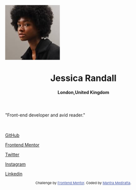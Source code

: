 <!DOCTYPE html>
<html lang="en">
<head>
  <meta charset="UTF-8">
  <meta name="viewport" content="width=device-width, initial-scale=1.0"> <!-- displays site properly based on user's device -->

  <link rel="icon" type="image/png" sizes="32x32" href="./assets/images/favicon-32x32.png">
  
  <title>Frontend Mentor | Social links profile</title>
  <link rel="stylesheet" href="style_ssp.css">
  <!-- Feel free to remove these styles or customise in your own stylesheet 👍 -->
  <style>
    .attribution { font-size: 11px; text-align: center; }
    .attribution a { color: hsl(228, 45%, 44%); }
  </style>
</head>
<body>

  <div class="main">
    <img src="avatar-jessica.jpeg" alt="profile image" class="image">
    <header>
        <h1 class="name">Jessica Randall</h1>
        <h4 class="counry">London,United Kingdom</h4>
    </header>
    <section class="bio">"Front-end developer and avid reader."</section>
    <br><br>
    <section class="links">
        <p class="github"><a href="">GitHub</a></p>
        <p class="Fronted Mentor"><a href="">Frontend Mentor</a></p>
        <p class="Twitter"><a href="">Twitter</a></p>
        <p class="Instagram"><a href="">Instagram</a></p>
        <p class="Linkedin"><a href="">Linkedin</a></p>
    </section>
    </div>
  
  <div class="attribution">
    Challenge by <a href="https://www.frontendmentor.io?ref=challenge" target="_blank">Frontend Mentor</a>. 
    Coded by <a href="#">Mantra Mediratta</a>.
  </div>
</body>
</html>
